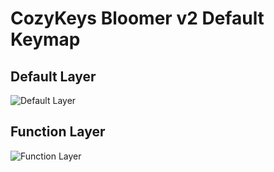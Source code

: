 # CozyKeys Bloomer v2 Default Keymap

## Default Layer

![Default Layer](https://raw.githubusercontent.com/cozykeys/bloomer/master/keymaps/v2/default/bloomer_layer_default.svg)

## Function Layer

![Function Layer](https://raw.githubusercontent.com/cozykeys/bloomer/master/keymaps/v2/default/bloomer_layer_fn.svg)

